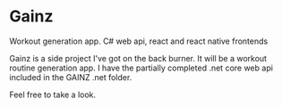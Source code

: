 # Gainz
Workout generation app. C# web api, react and react native frontends


Gainz is a side project I've got on the back burner. It will be a workout routine generation app. I have the partially completed .net core web api included in the GAINZ .net folder.

Feel free to take a look.
